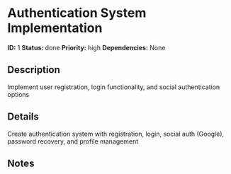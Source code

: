 # Authentication System Implementation

**ID:** 1
**Status:** done
**Priority:** high
**Dependencies:** None

## Description

Implement user registration, login functionality, and social authentication options

## Details

Create authentication system with registration, login, social auth (Google), password recovery, and profile management

## Notes

